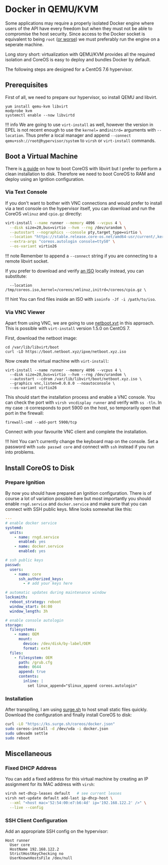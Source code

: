 # Docker in QEMU/KVM

Some applications may require a properly isolated Docker engine where users of the API have every freedom but when they must not be able to compromise the host security. Since access to the Docker socket is equivalent to being `root` ([or worse](https://opensource.com/article/18/10/podman-more-secure-way-run-containers)) we must preferably run the engine on a seperate machine.

Long story short: virtualization with QEMU/KVM provides all the required isolation and CoreOS is easy to deploy and bundles Docker by default.

The following steps are designed for a CentOS 7.6 hypervisor.

## Prerequisites

First of all, we need to prepare our hypervisor, so install QEMU and libvirt.

    yum install qemu-kvm libvirt
    modprobe kvm
    systemctl enable --now libvirtd

!!! info
    We are going to use `virt-install` as well, however the version in EPEL is not recent enough to use the `kernel=` and`initrd=` arguments with `--location`. Thus prefer a local manager and append `--connect qemu+ssh://root@hypervisor/system` to `virsh` or `virt-install` commands.

## Boot a Virtual Machine

There is [a guide](https://coreos.com/os/docs/latest/booting-with-libvirt.html) on how to boot CoreOS with libvirt but I prefer to perform a clean installation to disk. Therefore we need to boot CoreOS to RAM and deploy using an Ignition configuration.

### Via Text Console

If you don't want to bother with VNC connections and would prefer to install via a text
console on the hypervisor itself, you can download and run the CoreOS `vmlinuz` and `cpio.gz` directly:

```sh
virt-install --name runner --memory 4096 --vcpus 4 \
  --disk size=20,bus=virtio --hvm --rng /dev/urandom \
  --autostart --nographics --console pty,target_type=virtio \
  --location "https://stable.release.core-os.net/amd64-usr/current/,kernel=coreos_production_pxe.vmlinuz,initrd=coreos_production_pxe_image.cpio.gz" \
  --extra-args "coreos.autologin console=ttyS0" \
  --os-variant virtio26
```

!!! note
    Remember to append a `--connect` string if you are connecting to a remote libvirt socket.

If you prefer to download and verify [an ISO](https://stable.release.core-os.net/amd64-usr/current/coreos_production_iso_image.iso) locally instead, you can substitute:

      --location /tmp/coreos.iso,kernel=/coreos/vmlinuz,initrd=/coreos/cpio.gz \

!!! hint
    You can find files inside an ISO with `isoinfo -Jf -i /path/to/iso`.

### Via VNC Viewer

Apart from using VNC, we are going to use [netboot.xyt](https://netboot.xyz) in this approach. This is possible with `virt-install` version 1.5.0 on CentOS 7.

First, download the netboot image:

    cd /var/lib/libvirt/boot
    curl -LO https://boot.netboot.xyz/ipxe/netboot.xyz.iso

Now create the virtual machine with `virt-install`:

    virt-install --name runner --memory 4096 --vcpus 4 \
      --disk size=20,bus=virtio --hvm --rng /dev/urandom \
      --autostart --cdrom /var/lib/libvirt/boot/netboot.xyz.iso \
      --graphics vnc,listen=0.0.0.0 --noautoconsole \
      --os-variant virtio26

This should start the installation process and enable a VNC console. You can check the port with
`virsh vncdisplay runner` and verify with `ss -tln`. In my case `:0` corresponds to port 5900 on the
host, so temporarily open that port in the firewall:

    firewall-cmd --add-port 5900/tcp

Connect with your favourite VNC client and complete the installation.

!!! hint
    You can't currently change the keyboard map on the console. Set a password with
    `sudo passwd core` and connect with `ssh` instead if you run into problems.

## Install CoreOS to Disk

### Prepare Ignition

By now you should have prepared an Ignition configuration. There is of course a lot of variation possible here but most importantly you should enable `rngd.service` and `docker.service` and make sure that you can connect with SSH public keys. Mine looks somewhat like this:

```yaml
---
# enable docker service
systemd:
  units:
    - name: rngd.service
      enabled: yes
    - name: docker.service
      enabled: yes

# ssh public keys
passwd:
  users:
    - name: core
      ssh_authorized_keys:
        - # add your keys here

# automatic updates during maintenance window
locksmith:
  reboot_strategy: reboot
  window_start: 04:00
  window_length: 3h

# enable console autologin
storage:
  filesystems:
    - name: OEM
      mount:
        device: /dev/disk/by-label/OEM
        format: ext4
  files:
    - filesystem: OEM
      path: /grub.cfg
      mode: 0644
      append: true
      contents:
        inline: |
          set linux_append="$linux_append coreos.autologin"
```

### Installation

After transpiling, I am using [surge.sh](https://surge.sh) to host small static files quickly. Download the configuration and finally install CoreOS to disk:

```sh
curl -LO "https://ks.surge.sh/coreos/docker.json"
sudo coreos-install -d /dev/vda -i docker.json
sudo udevadm settle
sudo reboot
```

## Miscellaneous

### Fixed DHCP Address

You can add a fixed address for this virtual machine by creating an IP assignment for its MAC address with `virsh`:

```sh
virsh net-dhcp-leases default   # see current leases
virsh net-update default add-last ip-dhcp-host \
  --xml "<host mac='52:54:00:e7:b6:4d' ip='192.168.122.2' />" \
  --live --config
```

### SSH Client Configuration

Add an appropriate SSH config on the hypervisor:

    Host runner
      User core
      HostName 192.168.122.2
      StrictHostKeyChecking no
      UserKnownHostsFile /dev/null
